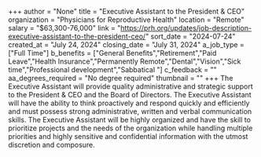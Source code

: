 +++
author = "None"
title = "Executive Assistant to the President & CEO"
organization = "Physicians for Reproductive Health"
location = "Remote"
salary = "$63,300-76,000"
link = "https://prh.org/updates/job-description-executive-assistant-to-the-president-ceo/"
sort_date = "2024-07-24"
created_at = "July 24, 2024"
closing_date = "July 31, 2024"
a_job_type = ["Full Time"]
b_benefits = ["General Benefits","Retirement","Paid Leave","Health Insurance","Permanently Remote","Dental","Vision","Sick time","Professional development","Sabbatical "]
c_feedback = ""
aa_degrees_required = "No degree required"
thumbnail = ""
+++
The Executive Assistant will provide quality administrative and strategic support to the President & CEO and the Board of Directors. The Executive Assistant will have the ability to think proactively and respond quickly and efficiently and must possess strong administrative, written and verbal communication skills. The Executive Assistant will be highly organized and have the skill to prioritize projects and the needs of the organization while handling multiple priorities and highly sensitive and confidential information with the utmost discretion and composure.